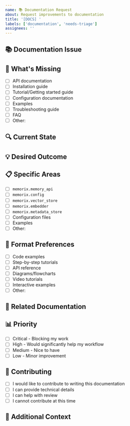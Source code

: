 ```yaml
---
name: 📚 Documentation Request
about: Request improvements to documentation
title: '[DOCS] '
labels: ['documentation', 'needs-triage']
assignees: ''
---
```


## 📚 Documentation Issue

<!-- A clear and concise description of what documentation is missing or unclear -->

## 🎯 What's Missing

<!-- Describe what specific documentation you need -->

- [ ] API documentation
- [ ] Installation guide
- [ ] Tutorial/Getting started guide
- [ ] Configuration documentation
- [ ] Examples
- [ ] Troubleshooting guide
- [ ] FAQ
- [ ] Other: 

## 🔍 Current State

<!-- Describe what documentation currently exists and what's unclear -->

## 💡 Desired Outcome

<!-- What would you like to see in the documentation? -->

## 📋 Specific Areas

<!-- If applicable, specify which parts of the codebase need documentation -->

- [ ] `memorix.memory_api`
- [ ] `memorix.config`
- [ ] `memorix.vector_store`
- [ ] `memorix.embedder`
- [ ] `memorix.metadata_store`
- [ ] Configuration files
- [ ] Examples
- [ ] Other: 

## 🎨 Format Preferences

<!-- What format would be most helpful? -->

- [ ] Code examples
- [ ] Step-by-step tutorials
- [ ] API reference
- [ ] Diagrams/flowcharts
- [ ] Video tutorials
- [ ] Interactive examples
- [ ] Other: 

## 🔗 Related Documentation

<!-- Link to any existing documentation that's related -->

## 📊 Priority

<!-- How important is this documentation to you? -->

- [ ] Critical - Blocking my work
- [ ] High - Would significantly help my workflow
- [ ] Medium - Nice to have
- [ ] Low - Minor improvement

## 🤝 Contributing

<!-- Are you willing to contribute to writing this documentation? -->

- [ ] I would like to contribute to writing this documentation
- [ ] I can provide technical details
- [ ] I can help with review
- [ ] I cannot contribute at this time

## 📝 Additional Context

<!-- Add any other context about the documentation request here --> 